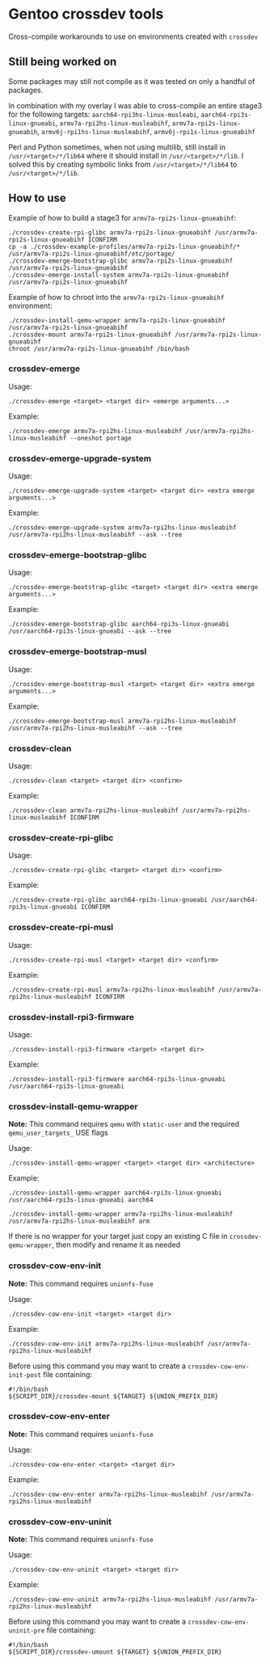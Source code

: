 # Gentoo crossdev tools
Cross-compile workarounds to use on environments created with `crossdev`

## Still being worked on
Some packages may still not compile as it was tested on only a handful of packages.

In combination with my overlay I was able to cross-compile an entire stage3 for the following targets: `aarch64-rpi3hs-linux-musleabi`, `aarch64-rpi3s-linux-gnueabi`, `armv7a-rpi2hs-linux-musleabihf`, `armv7a-rpi2s-linux-gnueabih`, `armv6j-rpi1hs-linux-musleabihf`, `armv6j-rpi1s-linux-gnueabihf`

Perl and Python sometimes, when not using multilib, still install in `/usr/<target>/*/lib64` where it should install in `/usr/<target>/*/lib`. I solved this by creating symbolic links from `/usr/<target>/*/lib64` to `/usr/<target>/*/lib`.

## How to use

Example of how to build a stage3 for `armv7a-rpi2s-linux-gnueabihf`:
```
./crossdev-create-rpi-glibc armv7a-rpi2s-linux-gnueabihf /usr/armv7a-rpi2s-linux-gnueabihf ICONFIRM
cp -a ./crossdev-example-profiles/armv7a-rpi2s-linux-gnueabihf/* /usr/armv7a-rpi2s-linux-gnueabihf/etc/portage/
./crossdev-emerge-bootstrap-glibc armv7a-rpi2s-linux-gnueabihf /usr/armv7a-rpi2s-linux-gnueabihf
./crossdev-emerge-install-system armv7a-rpi2s-linux-gnueabihf /usr/armv7a-rpi2s-linux-gnueabihf
```

Example of how to chroot into the `armv7a-rpi2s-linux-gnueabihf` environment:
```
./crossdev-install-qemu-wrapper armv7a-rpi2s-linux-gnueabihf /usr/armv7a-rpi2s-linux-gnueabihf
./crossdev-mount armv7a-rpi2s-linux-gnueabihf /usr/armv7a-rpi2s-linux-gnueabihf
chroot /usr/armv7a-rpi2s-linux-gnueabihf /bin/bash
```

### crossdev-emerge

Usage:
```
./crossdev-emerge <target> <target dir> <emerge arguments...>
```
Example:
```
./crossdev-emerge armv7a-rpi2hs-linux-musleabihf /usr/armv7a-rpi2hs-linux-musleabihf --oneshot portage 
```

### crossdev-emerge-upgrade-system

Usage:
```
./crossdev-emerge-upgrade-system <target> <target dir> <extra emerge arguments...>
```
Example:
```
./crossdev-emerge-upgrade-system armv7a-rpi2hs-linux-musleabihf /usr/armv7a-rpi2hs-linux-musleabihf --ask --tree
```

### crossdev-emerge-bootstrap-glibc

Usage:
```
./crossdev-emerge-bootstrap-glibc <target> <target dir> <extra emerge arguments...>
```
Example:
```
./crossdev-emerge-bootstrap-glibc aarch64-rpi3s-linux-gnueabi /usr/aarch64-rpi3s-linux-gnueabi --ask --tree
```

### crossdev-emerge-bootstrap-musl

Usage:
```
./crossdev-emerge-bootstrap-musl <target> <target dir> <extra emerge arguments...>
```
Example:
```
./crossdev-emerge-bootstrap-musl armv7a-rpi2hs-linux-musleabihf /usr/armv7a-rpi2hs-linux-musleabihf --ask --tree
```

### crossdev-clean

Usage:
```
./crossdev-clean <target> <target dir> <confirm>
```
Example:
```
./crossdev-clean armv7a-rpi2hs-linux-musleabihf /usr/armv7a-rpi2hs-linux-musleabihf ICONFIRM
```

### crossdev-create-rpi-glibc

Usage:
```
./crossdev-create-rpi-glibc <target> <target dir> <confirm>
```
Example:
```
./crossdev-create-rpi-glibc aarch64-rpi3s-linux-gnueabi /usr/aarch64-rpi3s-linux-gnueabi ICONFIRM
```

### crossdev-create-rpi-musl

Usage:
```
./crossdev-create-rpi-musl <target> <target dir> <confirm>
```
Example:
```
./crossdev-create-rpi-musl armv7a-rpi2hs-linux-musleabihf /usr/armv7a-rpi2hs-linux-musleabihf ICONFIRM
```

### crossdev-install-rpi3-firmware

Usage:
```
./crossdev-install-rpi3-firmware <target> <target dir>
```
Example:
```
./crossdev-install-rpi3-firmware aarch64-rpi3s-linux-gnueabi /usr/aarch64-rpi3s-linux-gnueabi
```
  
### crossdev-install-qemu-wrapper

**Note:** This command requires `qemu` with `static-user` and the required `qemu_user_targets_` USE flags

Usage:
```
./crossdev-install-qemu-wrapper <target> <target dir> <architecture>
```
Example:
```
./crossdev-install-qemu-wrapper aarch64-rpi3s-linux-gnueabi /usr/aarch64-rpi3s-linux-gnueabi aarch64
```
```
./crossdev-install-qemu-wrapper armv7a-rpi2hs-linux-musleabihf /usr/armv7a-rpi2hs-linux-musleabihf arm
```

If there is no wrapper for your target just copy an existing C file in `crossdev-qemu-wrapper`, then modify and rename it as needed

### crossdev-cow-env-init

**Note:** This command requires `unionfs-fuse`

Usage:
```
./crossdev-cow-env-init <target> <target dir>
```
Example:
```
./crossdev-cow-env-init armv7a-rpi2hs-linux-musleabihf /usr/armv7a-rpi2hs-linux-musleabihf
```
Before using this command you may want to create a `crossdev-cow-env-init-post` file containing:
```
#!/bin/bash
${SCRIPT_DIR}/crossdev-mount ${TARGET} ${UNION_PREFIX_DIR}
```

### crossdev-cow-env-enter

**Note:** This command requires `unionfs-fuse`

Usage:
```
./crossdev-cow-env-enter <target> <target dir>
```
Example:
```
./crossdev-cow-env-enter armv7a-rpi2hs-linux-musleabihf /usr/armv7a-rpi2hs-linux-musleabihf
```

### crossdev-cow-env-uninit

**Note:** This command requires `unionfs-fuse`

Usage:
```
./crossdev-cow-env-uninit <target> <target dir>
```
Example:
```
./crossdev-cow-env-uninit armv7a-rpi2hs-linux-musleabihf /usr/armv7a-rpi2hs-linux-musleabihf
```
Before using this command you may want to create a `crossdev-cow-env-uninit-pre` file containing:
```
#!/bin/bash
${SCRIPT_DIR}/crossdev-umount ${TARGET} ${UNION_PREFIX_DIR}
```
